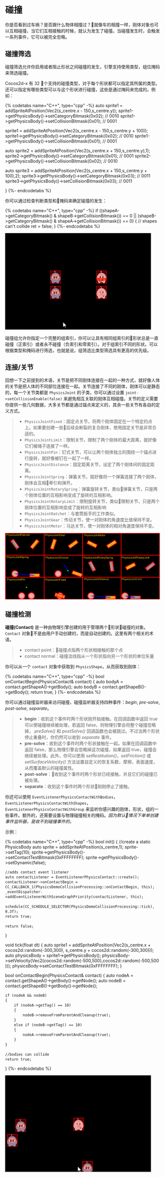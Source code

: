 # 碰撞

你是否看到过车祸？是否跟什么物体相撞过？就像车的相撞一样，刚体对象也可以互相碰撞，当它们互相接触的时候，就认为发生了碰撞。当碰撞发生时，会触发一系列事件，它可以被完全忽略。

## 碰撞筛选

碰撞筛选允许你启用或者阻止形状之间碰撞的发生，引擎支持使用类型，组位掩码来筛选碰撞。

Cocos2d-x 有 32 个支持的碰撞类型，对于每个形状都可以指定其所属的类型。还可以指定有哪些类型可以与这个形状进行碰撞，这些是通过掩码来完成的。例如：

{% codetabs name="C++", type="cpp" -%}
auto sprite1 = addSpriteAtPosition(Vec2(s_centre.x - 150,s_centre.y));
sprite1->getPhysicsBody()->setCategoryBitmask(0x02);    // 0010
sprite1->getPhysicsBody()->setCollisionBitmask(0x01);   // 0001

sprite1 = addSpriteAtPosition(Vec2(s_centre.x - 150,s_centre.y + 100));
sprite1->getPhysicsBody()->setCategoryBitmask(0x02);    // 0010
sprite1->getPhysicsBody()->setCollisionBitmask(0x01);   // 0001

auto sprite2 = addSpriteAtPosition(Vec2(s_centre.x + 150,s_centre.y),1);
sprite2->getPhysicsBody()->setCategoryBitmask(0x01);    // 0001
sprite2->getPhysicsBody()->setCollisionBitmask(0x02);   // 0010

auto sprite3 = addSpriteAtPosition(Vec2(s_centre.x + 150,s_centre.y + 100),2);
sprite3->getPhysicsBody()->setCategoryBitmask(0x03);    // 0011
sprite3->getPhysicsBody()->setCollisionBitmask(0x03);   // 0011

}
{%- endcodetabs %}

你可以通过检查判断类型和掩码来确定碰撞的发生：

{% codetabs name="C++", type="cpp" -%}
if ((shapeA->getCategoryBitmask() & shapeB->getCollisionBitmask()) == 0
   || (shapeB->getCategoryBitmask() & shapeA->getCollisionBitmask()) == 0)
{
   // shapes can't collide
   ret = false;
}
{%- endcodetabs %}

![](physics-img/CollisionFiltering.gif )

碰撞组允许你指定一个完整的组索引，你可以让具有相同组索引的形状总是一直碰撞（正索引）或者永不碰撞（负索引和零索引）。对于组索引不同的形状。可以根据类型和掩码进行筛选，也就是说，组筛选比类型筛选具有更高的优先级。

## 连接/关节

回想一下之前提到的术语，关节是把不同刚体连接在一起的一种方式，就好像人体的关节是把人体的不同部位连接在一起。关节连接了不同的刚体，刚体可以是静态的，每一个关节类都是 `PhysicsJoint` 的子类，你可以通过设置 `joint->setCollisionEnable(false)` 来避免相互关联的刚体互相碰撞。关节的定义需要你提供一些几何数据，大多关节都是通过锚点来定义的，其余一些关节有各自的定义方式。

>- `PhysicsJointFixed`：固定点关节，将两个刚体固定在一个特定的点上。如果要创建一些后续会断裂的复合刚体，使用固定关节是非常合适的。
>- `PhysicsJointLimit`：限制关节，限制了两个刚体的最大距离，就好像它们被绳子连接了一样。
>- `PhysicsJointPin`：钉式关节，可以让两个刚体独立的围绕一个锚点进行旋转，就好像被钉在一起了一样。
>- `PhysicsJointDistance`：固定距离关节，设定了两个刚体间的固定距离。
>- `PhysicsJointSpring`：弹簧关节，就好像将一个弹簧连接了两个刚体，刚体会互相牵引和弹开。
>- `PhysicsJointRotarySpring`：弹簧旋转关节，类似弹簧关节，只是两个刚体位置的互相影响变成了旋转的互相影响。
>- `PhysicsJointRotaryLimit`：限制旋转关节，类似限制关节，只是两个刚体位置的互相影响变成了旋转的互相影响
>- `PhysicsJointRatchet`：与套筒扳手的工作类似。
>- `PhysicsJointGear`：传动关节，使一对刚体的角速度比值保持不变。
>- `PhysicsJointMotor`：马达关节，使一对刚体的相对角速度保持不变。

![](physics-img/joints.PNG )

## 碰撞检测

__碰撞(Contact)__ 是一种由物理引擎创建的用于管理两个形状碰撞的对象。`Contact` 对象不是由用户手动创建的，而是自动创建的。这里有两个相关的术语。

>- contact point：碰撞点指两个形状相接触的那个点
>- contact normal：碰撞法线指从一个形状指向另一个形状的单位矢量

你可以从一个 `contact` 对象中获取到 `PhysicsShape`，从而获取到刚体：

{% codetabs name="C++", type="cpp" -%}
bool onContactBegin(PhysicsContact& contact)
{
    auto bodyA = contact.getShapeA()->getBody();
    auto bodyB = contact.getShapeB()->getBody();
    return true;
}
{%- endcodetabs %}

你可以通过碰撞监听器来访问碰撞，碰撞监听器支持四种事件：_begin_, _pre-solve_,  _post-solve_, _separate_。

>- __begin__：收到这个事件时两个形状刚开始接触。在回调函数中返回 true 可以使碰撞继续被处理，若返回 false，则物理引擎会将整个碰撞忽略掉， _preSolve()_ 和 _postSolve()_ 回调函数也会被跳过。不过当两个形状停止重叠时，你仍然可以收到 _separate_ 事件。
>- __pre-solve__：收到这个事件时两个形状接触在一起。如果在回调函数中返回 false，那么物理引擎会忽略掉这次碰撞，如果返回 true，碰撞会继续被处理。此外，你可以使用 _setRestitution()_，_setFriction()_ 或 _setSurfaceVelocity()_ 方法设置自定义的恢复系数，摩擦，表面速度，从而覆盖默认的碰撞属性。
>- __post-solve__：收到这个事件时两个形状已经接触，并且它们的碰撞已被处理。
>- __separate__：收到这个事件时两个形状刚刚停止了接触。

你还可以使用 `EventListenerPhysicsContactWithBodies`，
`EventListenerPhysicsContactWithShapes`，`EventListenerPhysicsContactWithGroup` 来监听你感兴趣的刚体，形状，组的一些事件。额外的，还需要设置与物理碰撞相关的掩码。_因为默认情况下单单创建事件监听器，是收不到碰撞事件的。_

示例：

{% codetabs name="C++", type="cpp" -%}
bool init()
{
    //create a static PhysicsBody
    auto sprite = addSpriteAtPosition(s_centre,1);
    sprite->setTag(10);
    sprite->getPhysicsBody()->setContactTestBitmask(0xFFFFFFFF);
    sprite->getPhysicsBody()->setDynamic(false);

    //adds contact event listener
    auto contactListener = EventListenerPhysicsContact::create();
    contactListener->onContactBegin = CC_CALLBACK_1(PhysicsDemoCollisionProcessing::onContactBegin, this);
    _eventDispatcher->addEventListenerWithSceneGraphPriority(contactListener, this);

    schedule(CC_SCHEDULE_SELECTOR(PhysicsDemoCollisionProcessing::tick), 0.3f);
    return true;

    return false;
}

void tick(float dt)
{
    auto sprite1 = addSpriteAtPosition(Vec2(s_centre.x + cocos2d::random(-300,300),
      s_centre.y + cocos2d::random(-300,300)));
    auto physicsBody = sprite1->getPhysicsBody();
    physicsBody->setVelocity(Vec2(cocos2d::random(-500,500),cocos2d::random(-500,500)));
    physicsBody->setContactTestBitmask(0xFFFFFFFF);
}

bool onContactBegin(PhysicsContact& contact)
{
    auto nodeA = contact.getShapeA()->getBody()->getNode();
    auto nodeB = contact.getShapeB()->getBody()->getNode();

    if (nodeA && nodeB)
    {
        if (nodeA->getTag() == 10)
        {
            nodeB->removeFromParentAndCleanup(true);
        }
        else if (nodeB->getTag() == 10)
        {
            nodeA->removeFromParentAndCleanup(true);
        }
    }

    //bodies can collide
    return true;
}
{%- endcodetabs %}

![](physics-img/CollisionProcessing.gif)
